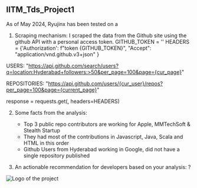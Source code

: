 ## IITM_Tds_Project1

As of May 2024, Ryujinx has been tested on a

1. Scraping mechanism: I scraped the data from the Github site using the github API with a personal access token.
          GITHUB_TOKEN =  '<personal-token>'
          HEADERS = {'Authorization': f"token {GITHUB_TOKEN}",
                     "Accept": "application/vnd.github.v3+json"
          }
   
USERS: "https://api.github.com/search/users?q=location:Hyderabad+followers:>50&per_page=100&page={cur_page}"

REPOSITORIES: "https://api.github.com/users/{cur_user}/repos?per_page=100&page={current_page}"

response = requests.get(<above-url>, headers=HEADERS)

   
2.  Some facts from the analysis:
    * Top 3 public repo contributors are working for Apple, MMTechSoft & Stealth Startup
    * They had most of the contributions in Javascript, Java, Scala and HTML in this order
    * Github Users from Hyderabad working in Google, did not have a single repository published

      
3. An actionable recommendation for developers based on your analysis: ?

![Logo of the project](images/Project-1-Findings.jpg)
